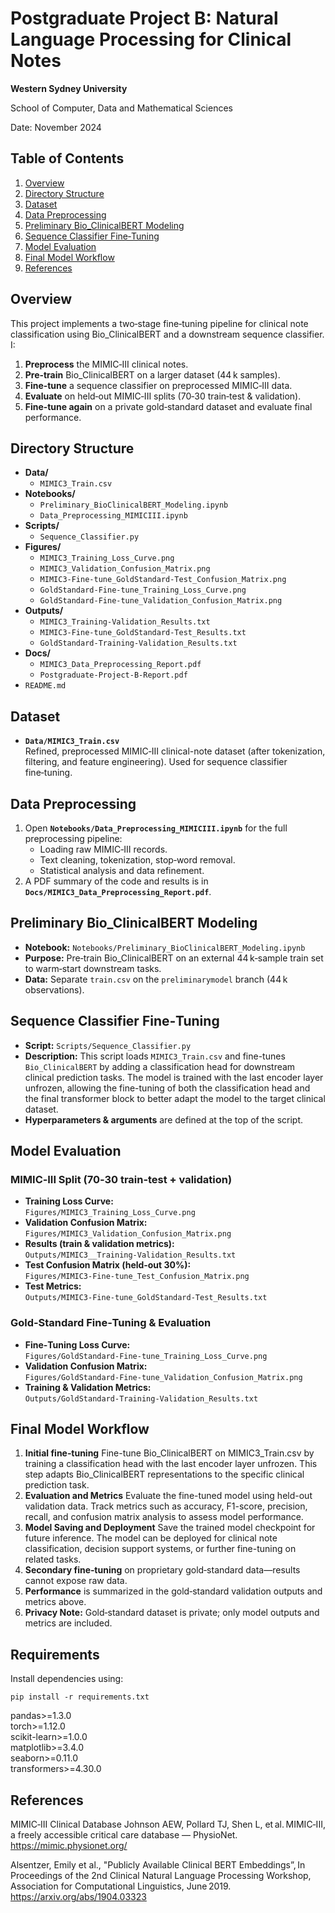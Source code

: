 # Postgraduate Project B: Natural Language Processing for Clinical Notes

**Western Sydney University** 

School of Computer, Data and Mathematical Sciences


Date: November 2024

## Table of Contents

1. [Overview](#overview)  
2. [Directory Structure](#directory-structure)  
3. [Dataset](#dataset)  
4. [Data Preprocessing](#data-preprocessing)  
5. [Preliminary Bio_ClinicalBERT Modeling](#preliminary-bio_clinicalbert-modeling)  
6. [Sequence Classifier Fine‑Tuning](#sequence-classifier-fine-tuning)  
7. [Model Evaluation](#model-evaluation)  
8. [Final Model Workflow](#final-model-workflow)  
9. [References](#references)  

## Overview

This project implements a two‑stage fine‑tuning pipeline for clinical note classification using Bio_ClinicalBERT and a downstream sequence classifier. I:

1. **Preprocess** the MIMIC‑III clinical notes.  
2. **Pre‑train** Bio_ClinicalBERT on a larger dataset (44 k samples).  
3. **Fine‑tune** a sequence classifier on preprocessed MIMIC‑III data.  
4. **Evaluate** on held‑out MIMIC‑III splits (70‑30 train‑test & validation).  
5. **Fine‑tune again** on a private gold‑standard dataset and evaluate final performance.


## Directory Structure

- **Data/**
  - `MIMIC3_Train.csv`
- **Notebooks/**
  - `Preliminary_BioClinicalBERT_Modeling.ipynb`
  - `Data_Preprocessing_MIMICIII.ipynb`
- **Scripts/**
  - `Sequence_Classifier.py`
- **Figures/**
  - `MIMIC3_Training_Loss_Curve.png`
  - `MIMIC3_Validation_Confusion_Matrix.png`
  - `MIMIC3-Fine-tune_GoldStandard-Test_Confusion_Matrix.png`
  - `GoldStandard-Fine-tune_Training_Loss_Curve.png`
  - `GoldStandard-Fine-tune_Validation_Confusion_Matrix.png`
- **Outputs/**
  - `MIMIC3_Training-Validation_Results.txt`
  - `MIMIC3-Fine-tune_GoldStandard-Test_Results.txt`
  - `GoldStandard-Training-Validation_Results.txt`
- **Docs/**
  - `MIMIC3_Data_Preprocessing_Report.pdf`
  - `Postgraduate-Project-B-Report.pdf`
- `README.md`




## Dataset

- **`Data/MIMIC3_Train.csv`**  
  Refined, preprocessed MIMIC‑III clinical-note dataset (after tokenization, filtering, and feature engineering). Used for sequence classifier fine‑tuning.

## Data Preprocessing

1. Open **`Notebooks/Data_Preprocessing_MIMICIII.ipynb`** for the full preprocessing pipeline:  
   - Loading raw MIMIC‑III records.  
   - Text cleaning, tokenization, stop‑word removal.  
   - Statistical analysis and data refinement.  
2. A PDF summary of the code and results is in **`Docs/MIMIC3_Data_Preprocessing_Report.pdf`**.


## Preliminary Bio_ClinicalBERT Modeling

- **Notebook:** `Notebooks/Preliminary_BioClinicalBERT_Modeling.ipynb`  
- **Purpose:** Pre‑train Bio_ClinicalBERT on an external 44 k‑sample train set to warm‑start downstream tasks.  
- **Data:** Separate `train.csv` on the `preliminarymodel` branch (44 k observations).


## Sequence Classifier Fine‑Tuning

- **Script:** `Scripts/Sequence_Classifier.py`  
- **Description:** This script loads `MIMIC3_Train.csv` and fine-tunes `Bio_ClinicalBERT` by adding a classification head for downstream clinical prediction tasks. The model is trained with the last encoder layer unfrozen, allowing the fine-tuning of both the classification head and the final transformer block to better adapt the model to the target clinical dataset.
- **Hyperparameters & arguments** are defined at the top of the script.


## Model Evaluation

### MIMIC‑III Split (70‑30 train‑test + validation)
- **Training Loss Curve:**  
  `Figures/MIMIC3_Training_Loss_Curve.png`  
- **Validation Confusion Matrix:**  
  `Figures/MIMIC3_Validation_Confusion_Matrix.png`  
- **Results (train & validation metrics):**  
  `Outputs/MIMIC3__Training-Validation_Results.txt`  
- **Test Confusion Matrix (held‑out 30%):**  
  `Figures/MIMIC3-Fine-tune_Test_Confusion_Matrix.png`  
- **Test Metrics:**  
  `Outputs/MIMIC3-Fine-tune_GoldStandard-Test_Results.txt`

### Gold‑Standard Fine‑Tuning & Evaluation
- **Fine‑Tuning Loss Curve:**  
  `Figures/GoldStandard-Fine-tune_Training_Loss_Curve.png`  
- **Validation Confusion Matrix:**  
  `Figures/GoldStandard-Fine-tune_Validation_Confusion_Matrix.png`  
- **Training & Validation Metrics:**  
  `Outputs/GoldStandard-Training-Validation_Results.txt`


## Final Model Workflow

1. **Initial fine‑tuning** Fine-tune Bio_ClinicalBERT on MIMIC3_Train.csv by training a classification head with the last encoder layer unfrozen. This step adapts Bio_ClinicalBERT representations to the specific clinical prediction task.
2. **Evaluation and Metrics**
Evaluate the fine-tuned model using held-out validation data. Track metrics such as accuracy, F1-score, precision, recall, and confusion matrix analysis to assess model performance.
3.	**Model Saving and Deployment**
Save the trained model checkpoint for future inference. The model can be deployed for clinical note classification, decision support systems, or further fine-tuning on related tasks.
5. **Secondary fine‑tuning** on proprietary gold‑standard data—results cannot expose raw data.
6. **Performance** is summarized in the gold‑standard validation outputs and metrics above.  
7. **Privacy Note:** Gold‑standard dataset is private; only model outputs and metrics are included.

## Requirements

Install dependencies using:

```
pip install -r requirements.txt
```

pandas>=1.3.0  
torch>=1.12.0  
scikit-learn>=1.0.0  
matplotlib>=3.4.0  
seaborn>=0.11.0  
transformers>=4.30.0 


## References

MIMIC‑III Clinical Database
Johnson AEW, Pollard TJ, Shen L, et al. MIMIC‑III, a freely accessible critical care database — PhysioNet. https://mimic.physionet.org/

Alsentzer, Emily et al., "Publicly Available Clinical BERT Embeddings”, In Proceedings of the 2nd Clinical Natural Language Processing Workshop, Association for Computational Linguistics, June 2019. https://arxiv.org/abs/1904.03323 
